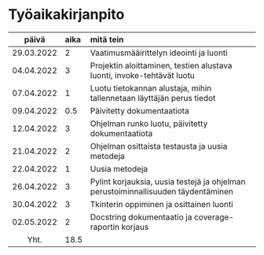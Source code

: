 # Työaikakirjanpito

| päivä | aika | mitä tein  |
| :----:|:-----| :-----|
|29.03.2022|2|Vaatimusmääirittelyn ideointi ja luonti|
|04.04.2022|3|Projektin aloittaminen, testien alustava luonti, invoke-tehtävät luotu|
|07.04.2022|1|Luotu tietokannan alustaja, mihin tallennetaan läyttäjän perus tiedot|
|09.04.2022|0.5|Päivitetty dokumentaatiota|
|12.04.2022|3|Ohjelman runko luotu, päivitetty dokumentaatiota|
|21.04.2022|2|Ohjelman osittaista testausta ja uusia metodeja|
|22.04.2022|1|Uusia metodeja|
|26.04.2022|3|Pylint korjauksia, uusia testejä ja ohjelman perustoiminnallisuuden täydentäminen|
|30.04.2022|3|Tkinterin oppiminen ja osittainen luonti|
|02.05.2022|2|Docstring dokumentaatio ja coverage-raportin korjaus|
|Yht.|18.5||